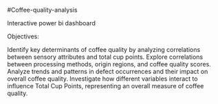 
#Coffee-quality-analysis

Interactive power bi dashboard

Objectives:

Identify key determinants of coffee quality by analyzing correlations between sensory attributes and total cup points.
Explore correlations between processing methods, origin regions, and coffee quality scores.
Analyze trends and patterns in defect occurrences and their impact on overall coffee quality.
Investigate how different variables interact to influence Total Cup Points, representing an overall measure of coffee quality.


